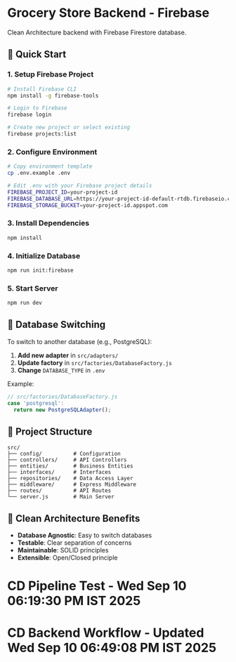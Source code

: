 # Grocery Store Backend - Firebase

Clean Architecture backend with Firebase Firestore database.

## 🚀 Quick Start

### 1. Setup Firebase Project
```bash
# Install Firebase CLI
npm install -g firebase-tools

# Login to Firebase
firebase login

# Create new project or select existing
firebase projects:list
```

### 2. Configure Environment
```bash
# Copy environment template
cp .env.example .env

# Edit .env with your Firebase project details
FIREBASE_PROJECT_ID=your-project-id
FIREBASE_DATABASE_URL=https://your-project-id-default-rtdb.firebaseio.com
FIREBASE_STORAGE_BUCKET=your-project-id.appspot.com
```

### 3. Install Dependencies
```bash
npm install
```

### 4. Initialize Database
```bash
npm run init:firebase
```

### 5. Start Server
```bash
npm run dev
```

## 🔧 Database Switching

To switch to another database (e.g., PostgreSQL):

1. **Add new adapter** in `src/adapters/`
2. **Update factory** in `src/factories/DatabaseFactory.js`
3. **Change** `DATABASE_TYPE` in `.env`

Example:
```javascript
// src/factories/DatabaseFactory.js
case 'postgresql':
  return new PostgreSQLAdapter();
```

## 📁 Project Structure

```
src/
├── config/          # Configuration
├── controllers/     # API Controllers
├── entities/        # Business Entities
├── interfaces/      # Interfaces
├── repositories/    # Data Access Layer
├── middleware/      # Express Middleware
├── routes/          # API Routes
└── server.js        # Main Server
```

## 🎯 Clean Architecture Benefits

- **Database Agnostic**: Easy to switch databases
- **Testable**: Clear separation of concerns
- **Maintainable**: SOLID principles
- **Extensible**: Open/Closed principle
# CD Pipeline Test - Wed Sep 10 06:19:30 PM IST 2025
# CD Backend Workflow - Updated Wed Sep 10 06:49:08 PM IST 2025

